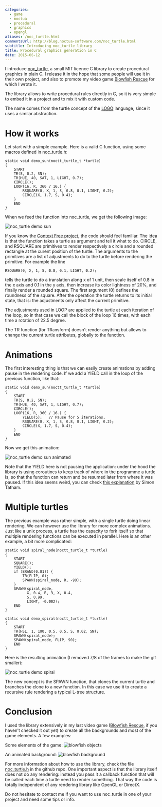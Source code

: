 ```yaml
---
categories:
  - game
  - noctua
  - procedural
  - graphics
  - opengl
aliases: /noc_turtle.html
commentsUrl: http://blog.noctua-software.com/noc_turtle.html
subtitle: Introducing noc_turtle library
title: Procedural graphics generation in C
date: 2015-06-12
---
```



I introduce [noc_turtle], a small MIT licence C library to create procedural
graphics in plain C.  I release it in the hope that some people will use it in
their own project, and also to promote my video game [Blowfish Rescue] for
which I wrote it.

The library allows to write procedural rules directly in C, so it is very
simple to embed it in a project and to mix it with custom code.

The name comes from the turtle concept of the [LOGO] language, since it uses
a similar abstraction.

# How it works

Let start with a simple example.  Here is a valid C function, using some
macros defined in noc_turtle.h:

    static void demo_sun(noctt_turtle_t *turtle)
    {
        START
        TR(S, 0.2, SN);
        TR(HUE, 40, SAT, 1, LIGHT, 0.7);
        CIRCLE();
        LOOP(16, R, 360 / 16.) {
            RSQUARE(0, X, 1, S, 0.8, 0.1, LIGHT, 0.2);
            CIRCLE(X, 1.7, S, 0.4);
        }
        END
    }

When we feed the function into noc_turtle, we get the following image:

![noc_turtle demo sun](/assets/imgs/noc_turtle/sun.png)

If you know the [Context Free project], the code should feel familiar.  The
idea is that the function takes a turtle as argument and tell it what to do.
CIRCLE, and RSQUARE are primitives to render respectively a circle and a
rounded rectangle at the curent position of the turtle.  The arguments to
the primitives are a list of adjustments to do to the turtle before rendering
the primitive.  For example the line

    RSQUARE(0, X, 1, S, 0.8, 0.1, LIGHT, 0.2);

tells the turtle to do a translation along x of 1 unit, then scale itself of
0.8 in the x axis and 0.1 in the y axis, then increase its color lightness of
20%, and finally render a rounded square.  The first argument (0) defines the
roundness of the square.  After the operation the turtle returns to its initial
state, that is: the adjustments only affect the current primitive.

The adjustments used in LOOP are applied to the turtle at each iteration of
the loop, so in that case we call the block of the loop 16 times, with each
time a rotation of 22.5 degree.

The TR function (for TRansform) doesn't render anything but allows to change
the current turtle attributes, globally to the function.

# Animations

The first interesting thing is that we can easily create animations by adding
pause in the rendering code.  If we add a YIELD call in the loop of the
previous function, like that:

    static void demo_sun(noctt_turtle_t *turtle)
    {
        START
        TR(S, 0.2, SN);
        TR(HUE, 40, SAT, 1, LIGHT, 0.7);
        CIRCLE();
        LOOP(16, R, 360 / 16.) {
            YIELD(5);   // Pause for 5 iterations.
            RSQUARE(0, X, 1, S, 0.8, 0.1, LIGHT, 0.2);
            CIRCLE(X, 1.7, S, 0.4);
        }
        END
    }

Now we get this animation:

![noc_turtle demo sun animated](/assets/imgs/noc_turtle/sun.gif)

Note that the YIELD here is not pausing the application: under the hood the
library is using coroutines to keep track of where in the programme a turtle
is, so that the function can return and be resumed later from where it was
paused.  If this idea seems weird, you can check [this explanation][coroutines]
by Simon Tatham.


# Multiple turtles

The previous example was rather simple, with a single turtle doing linear
rendering.  We can however use the library for more complex animations.  Just
like a unix process, a turtle has the capacity to fork itself so that multiple
rendering functions can be executed in parallel.  Here is an other example, a
bit more complicated:


    static void spiral_node(noctt_turtle_t *turtle)
    {
        START
        SQUARE();
        YIELD();
        if (BRAND(0.01)) {
            TR(FLIP, 0);
            SPAWN(spiral_node, R, -90);
        }
        SPAWN(spiral_node,
              X, 0.4, R, 3, X, 0.4,
              S, 0.99,
              LIGHT, -0.002);
        END
    }

    static void demo_spiral(noctt_turtle_t *turtle)
    {
        START
        TR(HSL, 1, 100, 0.5, 0.5, S, 0.02, SN);
        SPAWN(spiral_node);
        SPAWN(spiral_node, FLIP, 90);
        END
    }

Here is the resulting animation (I removed 7/8 of the frames to make the gif
smaller):

![noc_turtle demo spiral](/assets/imgs/noc_turtle/spiral.gif)

The new concept is the SPAWN function, that clones the current turtle and
branches the clone to a new function.  In this case we use it to create a
recursive rule rendering a typical L-tree structure.

# Conclusion

I used the library extensively in my last video game ([Blowfish Rescue], if you
haven't checked it out yet) to create all the backgrounds and most of the game
elements.  A few examples:

Some elements of the game:
![blowfish objects](/assets/imgs/noc_turtle/objs.png)

An animated background:
![blowfish background](/assets/imgs/noc_turtle/city.gif)

For more information about how to use the library, check the file
[noc_turtle.h] in the github repo.  One important aspect is that the library
itself does not do any rendering: instead you pass it a callback function that
will be called each time a turtle need to render something.  That way the code
is totally independent of any rendering library like OpenGL or DirectX.

Do not hesitate to contact me if you want to use noc_turtle in one of your
project and need some tips or info.


[noc_turtle]: https://github.com/guillaumechereau/noc
[Blowfish Rescue]: http://noctua-software.com/blowfish-rescue
[Context Free project]: http://www.contextfreeart.org
[LOGO]: http://en.wikipedia.org/wiki/Logo_%28programming_language%29
[coroutines]: http://www.chiark.greenend.org.uk/~sgtatham/coroutines.html
[noc_turtle.h]: https://github.com/guillaumechereau/noc/blob/master/noc_turtle.h
